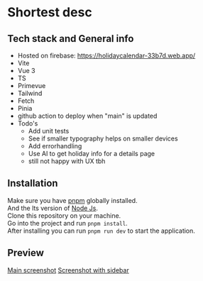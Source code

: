 # Shortest desc

## Tech stack and General info
- Hosted on firebase: https://holidaycalendar-33b7d.web.app/
- Vite
- Vue 3
- TS
- Primevue
- Tailwind
- Fetch
- Pinia
- github action to deploy when "main" is updated
- Todo's
  - Add unit tests
  - See if smaller typography helps on smaller devices
  - Add errorhandling
  - Use AI to get holiday info for a details page
  - still not happy with UX tbh

## Installation
Make sure you have [pnpm](https://pnpm.io/) globally installed.  
And the lts version of [Node Js](https://nodejs.org/en).  
Clone this repository on your machine.  
Go into the project and run `pnpm install`.  
After installing you can run `pnpm run dev` to start the application.  

## Preview
[Main screenshot](https://github.com/Jeffrey-Meesters/h-f/blob/main/src/assets/screenshot_main.png)
[Screenshot with sidebar](https://github.com/Jeffrey-Meesters/h-f/blob/main/src/assets/screenshot_sidebar.png)